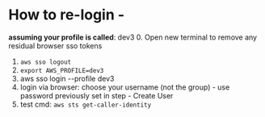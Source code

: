 # How to re-login - 
**assuming your profile is called**: dev3
0. Open new terminal to remove any residual browser sso tokens
1. `aws sso logout`
2. `export AWS_PROFILE=dev3`
3. aws sso login --profile dev3
4. login via browser: choose your username (not the group) - use password previously set in step - Create User
5. test cmd: `aws sts get-caller-identity`
